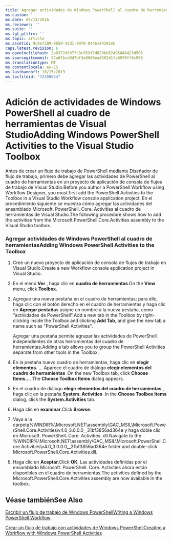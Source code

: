 ```yaml
---
title: Agregar actividades de Windows PowerShell al cuadro de herramientas de Visual Studio | Microsoft Docs
ms.custom: ''
ms.date: 09/13/2016
ms.reviewer: ''
ms.suite: ''
ms.tgt_pltfrm: ''
ms.topic: article
ms.assetid: 9c8ef289-0659-42d1-9976-044b144201eb
caps.latest.revision: 6
ms.openlocfilehash: 2a8372d937fc3c959f7d829bb52495048423d506
ms.sourcegitcommit: 52a67bcd9d7bf3e8600ea4302d1fa8970ff9c998
ms.translationtype: MT
ms.contentlocale: es-ES
ms.lasthandoff: 10/15/2019
ms.locfileid: "72359654"
---
```

# <a name="adding-windows-powershell-activities-to-the-visual-studio-toolbox"></a><span data-ttu-id="72959-102">Adición de actividades de Windows PowerShell al cuadro de herramientas de Visual Studio</span><span class="sxs-lookup"><span data-stu-id="72959-102">Adding Windows PowerShell Activities to the Visual Studio Toolbox</span></span>

<span data-ttu-id="72959-103">Antes de crear un flujo de trabajo de PowerShell mediante Diseñador de flujo de trabajo, primero debe agregar las actividades de PowerShell al cuadro de herramientas en un proyecto de aplicación de consola de flujos de trabajo de Visual Studio.</span><span class="sxs-lookup"><span data-stu-id="72959-103">Before you author a PowerShell Workflow using Workflow Designer, you must first add the PowerShell Activities to the Toolbox in a Visual Studio Workflow console application project.</span></span> <span data-ttu-id="72959-104">En el procedimiento siguiente se muestra cómo agregar las actividades del ensamblado Microsoft. PowerShell. Core. Activities al cuadro de herramientas de Visual Studio.</span><span class="sxs-lookup"><span data-stu-id="72959-104">The following procedure shows how to add the activities from the Microsoft.PowerShell.Core.Activities assembly to the Visual Studio toolbox.</span></span>

### <a name="adding-windows-powershell-activities-to-the-toolbox"></a><span data-ttu-id="72959-105">Agregar actividades de Windows PowerShell al cuadro de herramientas</span><span class="sxs-lookup"><span data-stu-id="72959-105">Adding Windows PowerShell Activities to the Toolbox</span></span>

1. <span data-ttu-id="72959-106">Cree un nuevo proyecto de aplicación de consola de flujos de trabajo en Visual Studio.</span><span class="sxs-lookup"><span data-stu-id="72959-106">Create a new Workflow console application project in Visual Studio.</span></span>

2. <span data-ttu-id="72959-107">En el menú **Ver** , haga clic en **cuadro de herramientas**.</span><span class="sxs-lookup"><span data-stu-id="72959-107">On the **View** menu, click **Toolbox**.</span></span>

3. <span data-ttu-id="72959-108">Agregue una nueva pestaña en el cuadro de herramientas; para ello, haga clic con el botón derecho en el cuadro de herramientas y haga clic en **Agregar pestaña**y asigne un nombre a la nueva pestaña, como "actividades de PowerShell".</span><span class="sxs-lookup"><span data-stu-id="72959-108">Add a new tab in the Toolbox by right-clicking inside the Toolbox and clicking **Add Tab**, and give the new tab a name such as "PowerShell Activities".</span></span>

   <span data-ttu-id="72959-109">Agregar una pestaña permite agrupar las actividades de PowerShell independientes de otras herramientas del cuadro de herramientas.</span><span class="sxs-lookup"><span data-stu-id="72959-109">Adding a tab allows you to group the PowerShell Activities separate from other tools in the Toolbox.</span></span>

4. <span data-ttu-id="72959-110">En la pestaña nuevo cuadro de herramientas, haga clic en **elegir elementos.** ... Aparece el cuadro de diálogo **elegir elementos del cuadro de herramientas** .</span><span class="sxs-lookup"><span data-stu-id="72959-110">On the new Toolbox tab, click **Choose Items...**. The **Choose Toolbox Items** dialog appears.</span></span>

5. <span data-ttu-id="72959-111">En el cuadro de diálogo **elegir elementos del cuadro de herramientas** , haga clic en la pestaña **System. Activities** .</span><span class="sxs-lookup"><span data-stu-id="72959-111">In the **Choose Toolbox Items** dialog, click the **System.Activities** tab.</span></span>

6. <span data-ttu-id="72959-112">Haga clic en **examinar**.</span><span class="sxs-lookup"><span data-stu-id="72959-112">Click **Browse**.</span></span>

7. <span data-ttu-id="72959-113">Vaya a la carpeta%WINDIR%\Microsoft.NET\assembly\GAC_MSIL\Microsoft.PowerShell.Core.Activities\v4.0_3.0.0.0__31bf3856ad364e y haga doble clic en Microsoft. PowerShell. Core. Activities. dll.</span><span class="sxs-lookup"><span data-stu-id="72959-113">Navigate to the %WINDIR%\Microsoft.NET\assembly\GAC_MSIL\Microsoft.PowerShell.Core.Activities\v4.0_3.0.0.0__31bf3856ad364e folder and double-click Microsoft.PowerShell.Core.Activities.dll.</span></span>

8. <span data-ttu-id="72959-114">Haga clic en **Aceptar**.</span><span class="sxs-lookup"><span data-stu-id="72959-114">Click **OK**.</span></span> <span data-ttu-id="72959-115">Las actividades definidas por el ensamblado Microsoft. PowerShell. Core. Activities ahora están disponibles en el cuadro de herramientas.</span><span class="sxs-lookup"><span data-stu-id="72959-115">The activities defined by the Microsoft.PowerShell.Core.Activities assembly are now available in the toolbox.</span></span>

## <a name="see-also"></a><span data-ttu-id="72959-116">Véase también</span><span class="sxs-lookup"><span data-stu-id="72959-116">See Also</span></span>

[<span data-ttu-id="72959-117">Escribir un flujo de trabajo de Windows PowerShell</span><span class="sxs-lookup"><span data-stu-id="72959-117">Writing a Windows PowerShell Workflow</span></span>](./writing-a-windows-powershell-workflow.md)

[<span data-ttu-id="72959-118">Crear un flujo de trabajo con actividades de Windows PowerShell</span><span class="sxs-lookup"><span data-stu-id="72959-118">Creating a Workflow with Windows PowerShell Activities</span></span>](./creating-a-workflow-with-windows-powershell-activities.md)